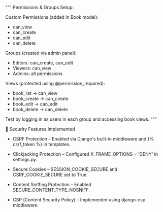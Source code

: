 """
Permissions & Groups Setup:

Custom Permissions (added in Book model):
- can_view
- can_create
- can_edit
- can_delete

Groups (created via admin panel):
- Editors: can_create, can_edit
- Viewers: can_view
- Admins: all permissions

Views (protected using @permission_required):
- book_list → can_view
- book_create → can_create
- book_edit → can_edit
- book_delete → can_delete

Test by logging in as users in each group and accessing book views.
"""

🔐 Security Features Implemented
- CSRF Protection – Enabled via Django's built-in middleware and {% csrf_token %} in templates.

- Clickjacking Protection – Configured X_FRAME_OPTIONS = 'DENY' in settings.py.

- Secure Cookies – SESSION_COOKIE_SECURE and CSRF_COOKIE_SECURE set to True.

- Content Sniffing Protection – Enabled SECURE_CONTENT_TYPE_NOSNIFF.

- CSP (Content Security Policy) – Implemented using django-csp middleware.